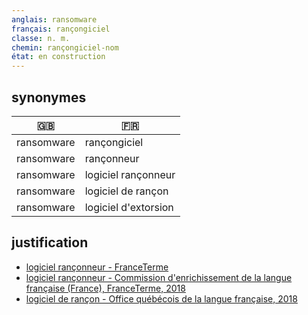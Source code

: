 ```yaml
---
anglais: ransomware
français: rançongiciel
classe: n. m.
chemin: rançongiciel-nom
état: en construction
---
```

## synonymes

🇬🇧 | 🇫🇷
---|---
ransomware|rançongiciel
ransomware|rançonneur
ransomware|logiciel rançonneur
ransomware|logiciel de rançon
ransomware|logiciel d'extorsion

## justification

- [logiciel rançonneur - FranceTerme](https://www.culture.fr/franceterme/terme/INFO935)
- [logiciel rançonneur - Commission d'enrichissement de la langue française (France), FranceTerme, 2018](https://vitrinelinguistique.oqlf.gouv.qc.ca/fiche-gdt/fiche/26544603/logiciel-ranconneur)
- [logiciel de rançon - Office québécois de la langue française, 2018](https://vitrinelinguistique.oqlf.gouv.qc.ca/fiche-gdt/fiche/26527222/logiciel-de-rancon)
